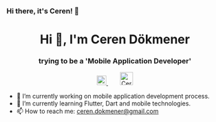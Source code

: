 ### Hi there, it's Ceren! 👋


<h1 align="center">Hi 👋, I'm Ceren Dökmener</h1>
<h3 align="center">trying to be a 'Mobile Application Developer'</h3>

<p align="center">
  <a href="https://www.linkedin.com/in/cerendokmener/" style="margin:0 10px">
    <img alt="Ceren's Linkedin" width="22px" src="https://raw.githubusercontent.com/peterthehan/peterthehan/master/assets/linkedin.svg" />
  </a>&nbsp;
  <a href="mailto:ceren.dokmener@gmail.com" style="margin:0 10px">
    <img alt="Ceren's Gmail" width="30px" src="https://raw.githubusercontent.com/jzsfkzm/color-icons-for-gmail/master/resources/Gmail-Icon.png" />
  </a>
</p>


- 🔭 I’m currently working on mobile application development process.
- 🌱 I’m currently learning Flutter, Dart and mobile technologies.
- 📫 How to reach me: ceren.dokmener@gmail.com
